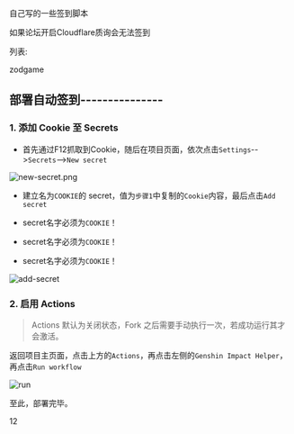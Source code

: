 自己写的一些签到脚本

如果论坛开启Cloudflare质询会无法签到

列表:

zodgame


## 部署自动签到---------------

### 1. 添加 Cookie 至 Secrets

- 首先通过F12抓取到Cookie，随后在项目页面，依次点击`Settings`-->`Secrets`-->`New secret`

![new-secret.png](https://i.loli.net/2020/10/28/sxTuBFtRvzSgUaA.png)

- 建立名为`COOKIE`的 secret，值为`步骤1`中复制的`Cookie`内容，最后点击`Add secret`

- secret名字必须为`COOKIE`！
- secret名字必须为`COOKIE`！
- secret名字必须为`COOKIE`！

![add-secret](https://i.loli.net/2020/10/28/sETkVdmrNcCUpgq.png)

### 2. 启用 Actions

> Actions 默认为关闭状态，Fork 之后需要手动执行一次，若成功运行其才会激活。

返回项目主页面，点击上方的`Actions`，再点击左侧的`Genshin Impact Helper`，再点击`Run workflow`
    
![run](https://i.loli.net/2020/10/28/5ylvgdYf9BDMqAH.png)

</details>

至此，部署完毕。


12
